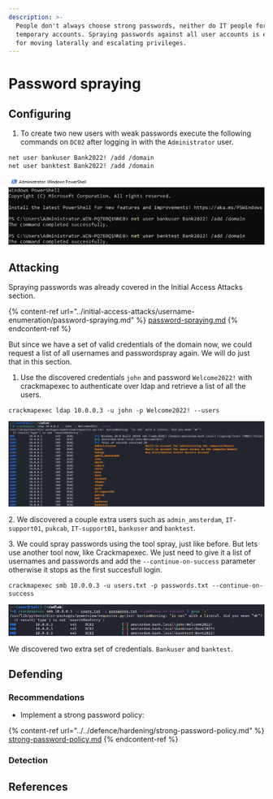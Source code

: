 ```yaml
---
description: >-
  People don't always choose strong passwords, neither do IT people for
  temporary accounts. Spraying passwords against all user accounts is effective
  for moving laterally and escalating privileges.
---
```


# Password spraying

## Configuring

1. To create two new users with weak passwords execute the following commands on `DC02` after logging in with the `Administrator` user.

```
net user bankuser Bank2022! /add /domain
net user banktest Bank2022! /add /domain
```

![](<../../.gitbook/assets/image (55).png>)

## Attacking

Spraying passwords was already covered in the Initial Access Attacks section.

{% content-ref url="../initial-access-attacks/username-enumeration/password-spraying.md" %}
[password-spraying.md](../initial-access-attacks/username-enumeration/password-spraying.md)
{% endcontent-ref %}

But since we have a set of valid credentials of the domain now, we could request a list of all usernames and passwordspray again. We will do just that in this section.

1. Use the discovered credentials `john` and password `Welcome2022!` with crackmapexec to authenticate over ldap and retrieve a list of all the users.

```
crackmapexec ldap 10.0.0.3 -u john -p Welcome2022! --users
```

![](<../../.gitbook/assets/image (62).png>)

2\. We discovered a couple extra users such as `admin_amsterdam`, `IT-support01`, `pukcab`, `IT-support01`, `bankuser` and `banktest`.

3\. We could spray passwords using the tool spray, just like before. But lets use another tool now, like Crackmapexec. We just need to give it a list of usernames and passwords and add the `--continue-on-success` parameter otherwise it stops as the first succesfull login.

```
crackmapexec smb 10.0.0.3 -u users.txt -p passwords.txt --continue-on-success
```

![](<../../.gitbook/assets/image (71).png>)

We discovered two extra set of credentials. `Bankuser` and `banktest`.

## Defending

### Recommendations

* Implement a strong password policy:

{% content-ref url="../../defence/hardening/strong-password-policy.md" %}
[strong-password-policy.md](../../defence/hardening/strong-password-policy.md)
{% endcontent-ref %}

### Detection



## References


